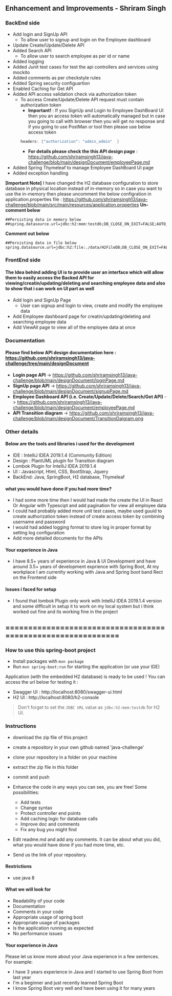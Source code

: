 ## Enhancement and Improvements - Shriram Singh
### BackEnd side 
- Add login and SignUp API
  - To allow user to signup and login on the Employee dashboard
- Update Create/Update/Delete API
- Added Search API
  - To allow user to search employee as per id or name
- Added logging 
- Added Junit test cases for test the api controllers and services using mockito
- Added comments as per checkstyle rules
- Added Spring security configuartion
- Enabled Caching for Get API
- Added API access validation check via authorization token
  - To access Create/Update/Delete API request must contain authorization token
    - **Important!** : If you SignUp and Login to Employee DashBoard UI then you an access token will automatically managed
     but in case you going to call with browser then you will get no response and if you going to use PostMan or tool 
     then please use below access token
     ```java
     headers: {"authorization": "admin_admin"  }
     ```
     - **For details please check the this API design page** :
     https://github.com/shriramsingh13/java-challenge/blob/main/designDocument/employeePage.md
- Added Spring Thymeleaf to manage Employee DashBoard UI page
- Added exception handling

**[Important Note]**
I have changed the H2 database configuration to store database in physical location instead of in-memory so in case you want to use the in-memory then please uncomment the below configration in application.properties file : https://github.com/shriramsingh13/java-challenge/blob/main/src/main/resources/application.properties
**Un-comment below**
```text
##Persisting data in memory below
##spring.datasource.url=jdbc:h2:mem:testdb;DB_CLOSE_ON_EXIT=FALSE;AUTO_RECONNECT=TRUE
```
**Comment out below**
```text
##Persisting data in file below
spring.datasource.url=jdbc:h2:file:./data/H2FileDB;DB_CLOSE_ON_EXIT=FALSE;AUTO_RECONNECT=TRUE
```

### FrontEnd side 
#### The Idea behind adding UI is to provide user an interface which will allow them to easily access the Backed API for viewing/creatin/updating/deleting and searching employee data and also to show that i can work on UI part as well
- Add login and SignUp Page
  - User can signup and login to view, create and modify the employee data
- Add Employee dashboard page for creatin/updating/deleting and searching employee data
- Add ViewAll page to view all of the employee data at once

### Documentation
#### Please find below API design documentation here : https://github.com/shriramsingh13/java-challenge/tree/main/designDocument
- **Login page API** -> https://github.com/shriramsingh13/java-challenge/blob/main/designDocument/loginPage.md
- **SignUp page API** -> https://github.com/shriramsingh13/java-challenge/blob/main/designDocument/signupPage.md
- **Employee Dashboard API (i.e. Create/Update/Delete/Search/Get API)** -> https://github.com/shriramsingh13/java-challenge/blob/main/designDocument/employeePage.md
- **API Transition diagram** -> https://github.com/shriramsingh13/java-challenge/blob/main/designDocument/TransitionDaigram.png

### Other details
#### Below are the tools and libraries i used for the development
- IDE : IntelliJ IDEA 2019.1.4 (Community Edition)
- Design : PlantUML plugin for Transition diagram
- Lombok Plugin for IntelliJ IDEA 2019.1.4 
- UI : Javascript, Html, CSS, BootStrap, Jquery
- BackEnd: Java, SpringBoot, H2 database, Thymeleaf

#### what you would have done if you had more time?
- I had some more time then I would had made the create the UI in React Or Angular with Typescipt and add pagination for view all employee data
- I could had probably added more unit test cases, maybe used guuid to create authorization token instead of create access token by combining username and password
- I would had added logging format to store log in proper format by setting log configuration
- Add more detailed documents for the APIs
#### Your experience in Java
- I have 8.5+ years of experience in Java & UI Development and have around 3.5+ years of development exprience with Spring Boot, At my workplace I am currenlty working with Java and Spring boot band Rect on the Frontend side

#### Issues i faced for setup
- I found that lombok Plugin only work with IntelliJ IDEA 2019.1.4 version and some difficult in setup it to work on my local system but i think worked out fine and its working fine in the project 

## ============================================================ ##

### How to use this spring-boot project

- Install packages with `mvn package`
- Run `mvn spring-boot:run` for starting the application (or use your IDE)

Application (with the embedded H2 database) is ready to be used ! You can access the url below for testing it :

- Swagger UI : http://localhost:8080/swagger-ui.html
- H2 UI : http://localhost:8080/h2-console

> Don't forget to set the `JDBC URL` value as `jdbc:h2:mem:testdb` for H2 UI.



### Instructions

- download the zip file of this project
- create a repository in your own github named 'java-challenge'
- clone your repository in a folder on your machine
- extract the zip file in this folder
- commit and push

- Enhance the code in any ways you can see, you are free! Some possibilities:
  - Add tests
  - Change syntax
  - Protect controller end points
  - Add caching logic for database calls
  - Improve doc and comments
  - Fix any bug you might find
- Edit readme.md and add any comments. It can be about what you did, what you would have done if you had more time, etc.
- Send us the link of your repository.

#### Restrictions
- use java 8


#### What we will look for
- Readability of your code
- Documentation
- Comments in your code 
- Appropriate usage of spring boot
- Appropriate usage of packages
- Is the application running as expected
- No performance issues

#### Your experience in Java

Please let us know more about your Java experience in a few sentences. For example:

- I have 3 years experience in Java and I started to use Spring Boot from last year
- I'm a beginner and just recently learned Spring Boot
- I know Spring Boot very well and have been using it for many years
